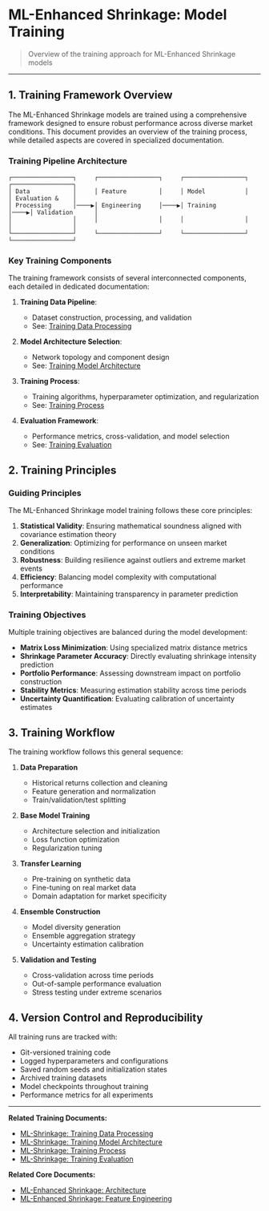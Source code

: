 # ML-Enhanced Shrinkage: Model Training

> Overview of the training approach for ML-Enhanced Shrinkage models

---

## 1. Training Framework Overview

The ML-Enhanced Shrinkage models are trained using a comprehensive framework designed to ensure robust performance across diverse market conditions. This document provides an overview of the training process, while detailed aspects are covered in specialized documentation.

### Training Pipeline Architecture

```
┌─────────────────┐     ┌─────────────────┐     ┌─────────────────┐     ┌─────────────────┐
│ Data            │     │ Feature         │     │ Model           │     │ Evaluation &    │
│ Processing      │────▶│ Engineering     │────▶│ Training        │────▶│ Validation      │
│                 │     │                 │     │                 │     │                 │
└─────────────────┘     └─────────────────┘     └─────────────────┘     └─────────────────┘
```

### Key Training Components

The training framework consists of several interconnected components, each detailed in dedicated documentation:

1. **Training Data Pipeline**: 
   * Dataset construction, processing, and validation
   * See: [Training Data Processing](./ml-shrinkage-training-data.md)

2. **Model Architecture Selection**: 
   * Network topology and component design
   * See: [Training Model Architecture](./ml-shrinkage-training-architecture.md)

3. **Training Process**: 
   * Training algorithms, hyperparameter optimization, and regularization
   * See: [Training Process](./ml-shrinkage-training-process.md)

4. **Evaluation Framework**: 
   * Performance metrics, cross-validation, and model selection
   * See: [Training Evaluation](./ml-shrinkage-training-evaluation.md)

## 2. Training Principles

### Guiding Principles

The ML-Enhanced Shrinkage model training follows these core principles:

1. **Statistical Validity**: Ensuring mathematical soundness aligned with covariance estimation theory
2. **Generalization**: Optimizing for performance on unseen market conditions
3. **Robustness**: Building resilience against outliers and extreme market events
4. **Efficiency**: Balancing model complexity with computational performance
5. **Interpretability**: Maintaining transparency in parameter prediction

### Training Objectives

Multiple training objectives are balanced during the model development:

* **Matrix Loss Minimization**: Using specialized matrix distance metrics
* **Shrinkage Parameter Accuracy**: Directly evaluating shrinkage intensity prediction
* **Portfolio Performance**: Assessing downstream impact on portfolio construction
* **Stability Metrics**: Measuring estimation stability across time periods
* **Uncertainty Quantification**: Evaluating calibration of uncertainty estimates

## 3. Training Workflow

The training workflow follows this general sequence:

1. **Data Preparation**
   * Historical returns collection and cleaning
   * Feature generation and normalization
   * Train/validation/test splitting

2. **Base Model Training**
   * Architecture selection and initialization
   * Loss function optimization
   * Regularization tuning

3. **Transfer Learning**
   * Pre-training on synthetic data
   * Fine-tuning on real market data
   * Domain adaptation for market specificity

4. **Ensemble Construction**
   * Model diversity generation
   * Ensemble aggregation strategy
   * Uncertainty estimation calibration

5. **Validation and Testing**
   * Cross-validation across time periods
   * Out-of-sample performance evaluation
   * Stress testing under extreme scenarios

## 4. Version Control and Reproducibility

All training runs are tracked with:

* Git-versioned training code
* Logged hyperparameters and configurations
* Saved random seeds and initialization states
* Archived training datasets
* Model checkpoints throughout training
* Performance metrics for all experiments

---

**Related Training Documents:**
* [ML-Shrinkage: Training Data Processing](./ml-shrinkage-training-data.md)
* [ML-Shrinkage: Training Model Architecture](./ml-shrinkage-training-architecture.md)
* [ML-Shrinkage: Training Process](./ml-shrinkage-training-process.md)
* [ML-Shrinkage: Training Evaluation](./ml-shrinkage-training-evaluation.md)

**Related Core Documents:**
* [ML-Enhanced Shrinkage: Architecture](./ml-shrinkage-architecture.md)
* [ML-Enhanced Shrinkage: Feature Engineering](./ml-shrinkage-features-part1.md)
